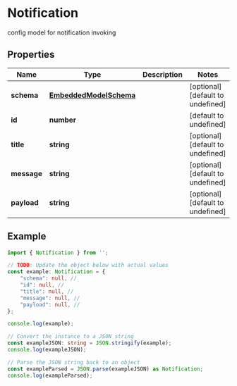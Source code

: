 
# Notification

config model for notification invoking

## Properties

Name | Type | Description | Notes
------------ | ------------- | ------------- | -------------
**schema** | [**EmbeddedModelSchema**](EmbeddedModelSchema) |  | [optional] [default to undefined]
**id** | **number** |  | [default to undefined]
**title** | **string** |  | [optional] [default to undefined]
**message** | **string** |  | [optional] [default to undefined]
**payload** | **string** |  | [optional] [default to undefined]

## Example

```typescript
import { Notification } from '';

// TODO: Update the object below with actual values
const example: Notification = {
    "schema": null, // 
    "id": null, // 
    "title": null, // 
    "message": null, // 
    "payload": null, // 
};

console.log(example);

// Convert the instance to a JSON string
const exampleJSON: string = JSON.stringify(example);
console.log(exampleJSON);

// Parse the JSON string back to an object
const exampleParsed = JSON.parse(exampleJSON) as Notification;
console.log(exampleParsed);
```




